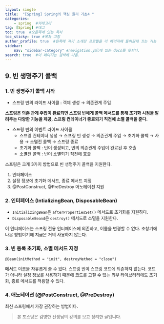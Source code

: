 ```yaml
---
layout: single
title:  "[Spring] Spring의 핵심 원리 기초4 "
categories: 
    - spring  #카테고리
tag: [Spring] #태그
toc: true  #오른쪽에 있는 목차
toc_sticky: true #목차 고정
author_profile: true  #왼쪽에 자기 소개란 프로필을 이 페이지에 들어갈때 끄는 기능
sidebar:
    nav: "sidebar-category" #navigation.yml에 있는 docs를 뜻한다.
search: true  #이 페이지는 검색에 나옴.
---
```


## 9. 빈 생명주기 콜백
### 1. 빈 생명주기 콜백 시작

- 스프링 빈의 라이프 사이클 : 객체 생성 → 의존관계 주입

**스프링은 의존 관계 주입이 완료되면 스프링 빈에게 콜백 메서드를 통해 초기화 시점을 알려주는 다양한 기능을 제공, 스프링 컨테이너가 종료되기 직전에 소멸 콜백을 준다.** 

- 스프링 빈의 이벤트 라이프 사이클
    - 스프링 컨테이너 생성 → 스프링 빈 생성 → 의존관계 주입 → 초기화 콜백 → 사용 → 소멸전 콜백 → 스프링 종료
    - 초기화 콜백 : 빈이 생성되고, 빈의 의존관계 주입이 완료된 후 호출
    - 소멸전 콜백 : 빈이 소멸되기 직전에 호출

스프링은 크게 3가지 방법으로 빈 생명주기 콜백을 지원한다.

1. 인터페이스
2. 설정 정보에 초기화 메서드, 종료 메서드 지정
3. @PostConstruct, @PreDestroy 어노테이션 지원

### 2. 인터페이스 (IntializingBean, DisposableBean)

- `InitializingBean`은 `afterPropertiesSet()` 메서드로 초기화를 지원하다.
- `DisposableBeand`은 `destroy()` 메서드로 소멸을 지원한다.

이 인터페이스는 스프링 전용 인터페이스에 의존하고, 이름을 변경할 수 없다. 초창기에 나온 방법이기에 지금은 거의 사용하지 않는다.

### 3. 빈 등록 초기화, 소멸 메서드 지정

`@Bean(initMethod = "init", destroyMethod = "close")`

메서드 이름을 자유롭게 줄 수 있다. 스프링 빈이 스프링 코드에 의존하지 않는다. 코드가 아니라 설정 정보를 사용하기 때문에 코드를 고칠 수 없는 외부 라이브러리에도 초기화, 종료 메서드를 적용할 수 있다.

### 4. 애노테이션 (**@PostConstruct, @PreDestroy)**

최신 스프링에서 가장 권장하는 방법이다.

> 본 포스팅은 김영한 선생님의 강의를 보고 정리한 글입니다.